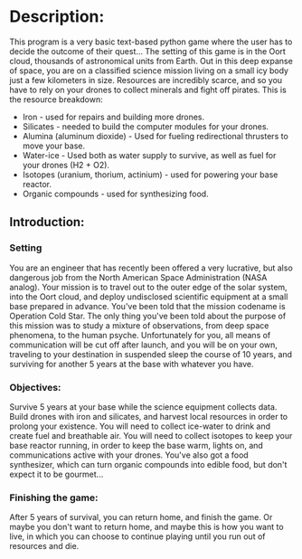 # Description:
This program is a very basic text-based python game where the user has to decide the outcome of their quest...
The setting of this game is in the Oort cloud, thousands of astronomical units from Earth. Out in this deep expanse of
space, you are on a classified science mission living on a small icy body just a few kilometers in size. Resources are 
incredibly scarce, and so you have to rely on your drones to collect minerals and fight off pirates.
This is the resource breakdown:
- Iron - used for repairs and building more drones.
- Silicates - needed to build the computer modules for your drones.
- Alumina (aluminum dioxide) - Used for fueling redirectional thrusters to move your base.
- Water-ice - Used both as water supply to survive, as well as fuel for your drones (H2 + O2).
- Isotopes (uranium, thorium, actinium) - used for powering your base reactor.
- Organic compounds - used for synthesizing food.
## Introduction:
### Setting
You are an engineer that has recently been offered a very lucrative, but also dangerous job from the North American 
Space Administration (NASA analog). Your mission is to travel out to the outer edge of the solar system, into the Oort
cloud, and deploy undisclosed scientific equipment at a small base prepared in advance. You've been told that the 
mission codename is Operation Cold Star. The only thing you've been told about the purpose of this mission was to study
a mixture of observations, from deep space phenomena, to the human psyche. 
Unfortunately for you, all means of communication will be cut off after launch, and you will be on your own, traveling
to your destination in suspended sleep the course of 10 years, and surviving for another 5 years at the base with 
whatever you have.

### Objectives:
Survive 5 years at your base while the science equipment collects data. Build drones with iron and silicates, and
harvest local resources in order to prolong your existence. You will need to collect ice-water to drink and create
fuel and breathable air. You will need to collect isotopes to keep your base reactor running, in order to keep 
the base warm, lights on, and communications active with your drones. You've also got a food synthesizer, which can
turn organic compounds into edible food, but don't expect it to be gourmet...
### Finishing the game:
After 5 years of survival, you can return home, and finish the game. Or maybe you don't want to return home, and
maybe this is how you want to live, in which you can choose to continue playing until you run out of resources and die.